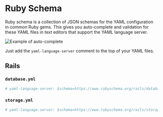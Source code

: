 # Ruby Schema

Ruby schema is a collection of JSON schemas for the YAML configuration in common Ruby gems. This gives you auto-complete and validation for these YAML files in text editors that support the YAML language server.

![Example of auto-complete](https://github.com/user-attachments/assets/c8038624-4df5-4dd7-9fcf-787d5c8a5f71)

Just add the `yaml-language-server` comment to the top of your YAML files.

## Rails

### `database.yml`

```yml
# yaml-language-server: $schema=https://www.rubyschema.org/rails/database.json
```

### `storage.yml`

```yml
# yaml-language-server: $schema=https://www.rubyschema.org/rails/storage.json
```
